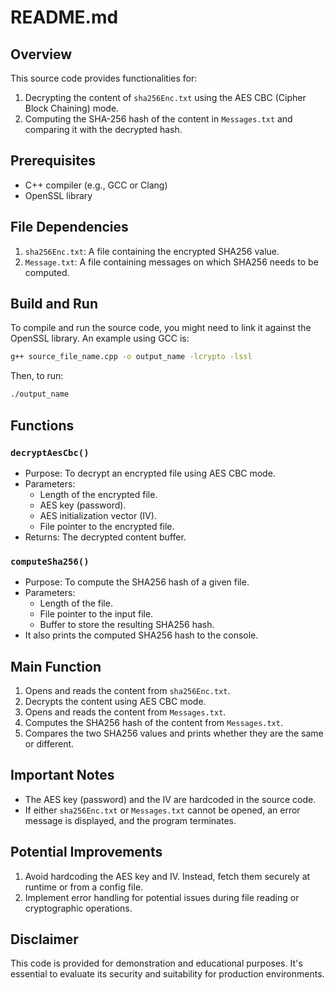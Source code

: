 # README.md

## Overview

This source code provides functionalities for:

1. Decrypting the content of `sha256Enc.txt` using the AES CBC (Cipher Block Chaining) mode.
2. Computing the SHA-256 hash of the content in `Messages.txt` and comparing it with the decrypted hash.

## Prerequisites

- C++ compiler (e.g., GCC or Clang)
- OpenSSL library

## File Dependencies

1. `sha256Enc.txt`: A file containing the encrypted SHA256 value.
2. `Message.txt`: A file containing messages on which SHA256 needs to be computed.

## Build and Run

To compile and run the source code, you might need to link it against the OpenSSL library. An example using GCC is:

```bash
g++ source_file_name.cpp -o output_name -lcrypto -lssl
```

Then, to run:

```bash
./output_name
```

## Functions

### `decryptAesCbc()`

- Purpose: To decrypt an encrypted file using AES CBC mode.
- Parameters:
  - Length of the encrypted file.
  - AES key (password).
  - AES initialization vector (IV).
  - File pointer to the encrypted file.
- Returns: The decrypted content buffer.

### `computeSha256()`

- Purpose: To compute the SHA256 hash of a given file.
- Parameters:
  - Length of the file.
  - File pointer to the input file.
  - Buffer to store the resulting SHA256 hash.
- It also prints the computed SHA256 hash to the console.

## Main Function

1. Opens and reads the content from `sha256Enc.txt`.
2. Decrypts the content using AES CBC mode.
3. Opens and reads the content from `Messages.txt`.
4. Computes the SHA256 hash of the content from `Messages.txt`.
5. Compares the two SHA256 values and prints whether they are the same or different.

## Important Notes

- The AES key (password) and the IV are hardcoded in the source code.
- If either `sha256Enc.txt` or `Messages.txt` cannot be opened, an error message is displayed, and the program terminates.

## Potential Improvements

1. Avoid hardcoding the AES key and IV. Instead, fetch them securely at runtime or from a config file.
2. Implement error handling for potential issues during file reading or cryptographic operations.

## Disclaimer

This code is provided for demonstration and educational purposes. It's essential to evaluate its security and suitability for production environments.
